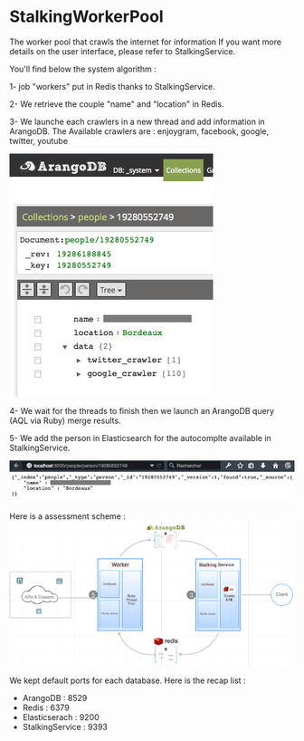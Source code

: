 # StalkingWorkerPool
The worker pool that crawls the internet for information
If you want more details on the user interface, please refer to StalkingService.

You'll find below the system algorithm :

1- job "workers" put in Redis thanks to StalkingService.

2- We retrieve the couple "name" and "location" in Redis.

3- We launche each crawlers in a new thread and add information in ArangoDB.
The Available crawlers are : enjoygram, facebook, google, twitter, youtube

![alt tag](/screenshot/01_crawlers.png)

4- We wait for the threads to finish then we launch an ArangoDB query (AQL via Ruby) merge results.

5- We add the person in Elasticsearch for the autocomplte available in StalkingService.

![alt tag](/screenshot/02_elasticsearch.png)

Here is a assessment scheme :
![alt tag](/screenshot/00_schema.png)

We kept default ports for each database. Here is the recap list :
- ArangoDB : 8529
- Redis : 6379
- Elasticserach : 9200
- StalkingService : 9393




